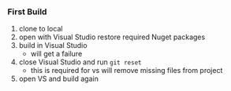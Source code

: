 ﻿### First Build
1. clone to local
2. open with Visual Studio restore required Nuget packages
3. build in Visual Studio
   * will get a failure
4. close Visual Studio and run ```git reset```
   * this is required for vs will remove missing files from project
5. open VS and build again

